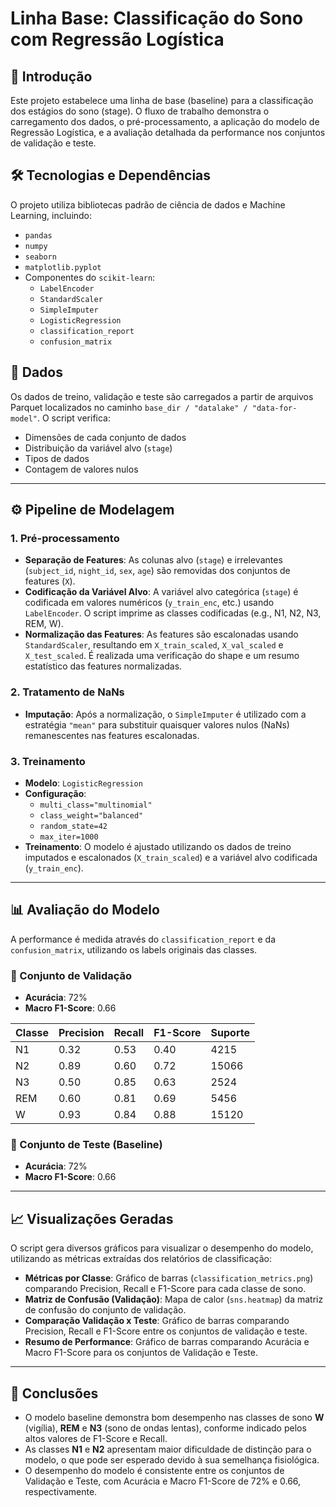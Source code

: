 
# Linha Base: Classificação do Sono com Regressão Logística

## 📄 Introdução
Este projeto estabelece uma linha de base (baseline) para a classificação dos estágios do sono (stage). O fluxo de trabalho demonstra o carregamento dos dados, o pré-processamento, a aplicação do modelo de Regressão Logística, e a avaliação detalhada da performance nos conjuntos de validação e teste.

## 🛠️ Tecnologias e Dependências
O projeto utiliza bibliotecas padrão de ciência de dados e Machine Learning, incluindo:
- `pandas`
- `numpy`
- `seaborn`
- `matplotlib.pyplot`
- Componentes do `scikit-learn`:
  - `LabelEncoder`
  - `StandardScaler`
  - `SimpleImputer`
  - `LogisticRegression`
  - `classification_report`
  - `confusion_matrix`

## 📂 Dados
Os dados de treino, validação e teste são carregados a partir de arquivos Parquet localizados no caminho `base_dir / "datalake" / "data-for-model"`. O script verifica:
- Dimensões de cada conjunto de dados
- Distribuição da variável alvo (`stage`)
- Tipos de dados
- Contagem de valores nulos

---

## ⚙️ Pipeline de Modelagem

### 1. Pré-processamento
- **Separação de Features**: As colunas alvo (`stage`) e irrelevantes (`subject_id`, `night_id`, `sex`, `age`) são removidas dos conjuntos de features (`X`).
- **Codificação da Variável Alvo**: A variável alvo categórica (`stage`) é codificada em valores numéricos (`y_train_enc`, etc.) usando `LabelEncoder`. O script imprime as classes codificadas (e.g., N1, N2, N3, REM, W).
- **Normalização das Features**: As features são escalonadas usando `StandardScaler`, resultando em `X_train_scaled`, `X_val_scaled` e `X_test_scaled`. É realizada uma verificação do shape e um resumo estatístico das features normalizadas.

### 2. Tratamento de NaNs
- **Imputação**: Após a normalização, o `SimpleImputer` é utilizado com a estratégia `"mean"` para substituir quaisquer valores nulos (NaNs) remanescentes nas features escalonadas.

### 3. Treinamento
- **Modelo**: `LogisticRegression`
- **Configuração**:
  - `multi_class="multinomial"`
  - `class_weight="balanced"`
  - `random_state=42`
  - `max_iter=1000`
- **Treinamento**: O modelo é ajustado utilizando os dados de treino imputados e escalonados (`X_train_scaled`) e a variável alvo codificada (`y_train_enc`).

---

## 📊 Avaliação do Modelo

A performance é medida através do `classification_report` e da `confusion_matrix`, utilizando os labels originais das classes.

### 🔹 Conjunto de Validação
- **Acurácia**: 72%
- **Macro F1-Score**: 0.66

| Classe | Precision | Recall | F1-Score | Suporte |
|--------|-----------|--------|----------|---------|
| N1     | 0.32      | 0.53   | 0.40     | 4215    |
| N2     | 0.89      | 0.60   | 0.72     | 15066   |
| N3     | 0.50      | 0.85   | 0.63     | 2524    |
| REM    | 0.60      | 0.81   | 0.69     | 5456    |
| W      | 0.93      | 0.84   | 0.88     | 15120   |

### 🔹 Conjunto de Teste (Baseline)
- **Acurácia**: 72%
- **Macro F1-Score**: 0.66

---

## 📈 Visualizações Geradas

O script gera diversos gráficos para visualizar o desempenho do modelo, utilizando as métricas extraídas dos relatórios de classificação:

- **Métricas por Classe**: Gráfico de barras (`classification_metrics.png`) comparando Precision, Recall e F1-Score para cada classe de sono.
- **Matriz de Confusão (Validação)**: Mapa de calor (`sns.heatmap`) da matriz de confusão do conjunto de validação.
- **Comparação Validação x Teste**: Gráfico de barras comparando Precision, Recall e F1-Score entre os conjuntos de validação e teste.
- **Resumo de Performance**: Gráfico de barras comparando Acurácia e Macro F1-Score para os conjuntos de Validação e Teste.

---

## 📌 Conclusões
- O modelo baseline demonstra bom desempenho nas classes de sono **W** (vigília), **REM** e **N3** (sono de ondas lentas), conforme indicado pelos altos valores de F1-Score e Recall.
- As classes **N1** e **N2** apresentam maior dificuldade de distinção para o modelo, o que pode ser esperado devido à sua semelhança fisiológica.
- O desempenho do modelo é consistente entre os conjuntos de Validação e Teste, com Acurácia e Macro F1-Score de 72% e 0.66, respectivamente.

